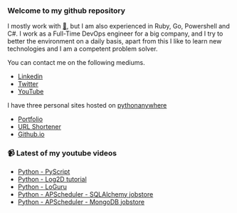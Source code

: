 ### Welcome to my github repository

I mostly work with [:snake:](https://www.python.org/), but I am also experienced in Ruby, Go, Powershell and C#. I work as a Full-Time DevOps engineer for a big company, and I try to better the environment on a daily basis, apart from this I like to learn new technologies and I am a competent problem solver.

You can contact me on the following mediums.
- [Linkedin](https://www.linkedin.com/in/r3ap3rpy)
- [Twitter](https://twitter.com/r3ap3rpy)
- [YouTube](https://www.youtube.com/channel/UC1qkMXH8d2I9DDAtBSeEHqg)

I have three personal sites hosted on [pythonanywhere](https://www.pythonanywhere.com/)
- [Portfolio](http://r3ap3rpy.pythonanywhere.com/)
- [URL Shortener](http://shortenpy.pythonanywhere.com/)
- [Github.io](https://r3ap3rpy.github.io/)

### :video_camera: Latest of my youtube videos
<!-- YOUTUBE:START -->
- [Python - PyScript](https://www.youtube.com/watch?v=RQjGUV1qz8E)
- [Python - Log2D tutorial](https://www.youtube.com/watch?v=1d_OpetxCSY)
- [Python - LoGuru](https://www.youtube.com/watch?v=fHmLxwtqbQQ)
- [Python - APScheduler - SQLAlchemy jobstore](https://www.youtube.com/watch?v=Q9YOF9gq9jo)
- [Python - APScheduler - MongoDB jobstore](https://www.youtube.com/watch?v=lxtMV2wXtok)
<!-- YOUTUBE:END -->

